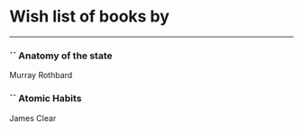 # Wish list of books by [](https://plus.google.com/u/0/115449516373977572535/)
---

### `` Anatomy of the state
Murray Rothbard

### `` Atomic Habits
James Clear

